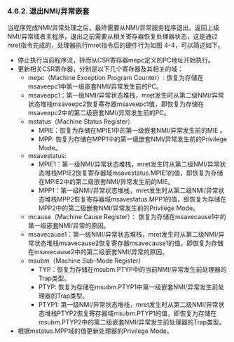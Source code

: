 ### **4.6.2. 退出NMI/异常嵌套**

当程序完成NMI/异常处理之后，最终需要从NMI/异常服务程序退出，返回上级NMI/异常或者主程序，退出之前需要从相关寄存器恢复处理器状态，这是通过mret指令完成的，处理器执行mret指令后的硬件行为如图 4-4，可以简述如下。

- 停止执行当前程序流，转而从CSR寄存器mepc定义的PC地址开始执行。
- 更新相关CSR寄存器，分别是以下几个寄存器及其相关的域：
  - mepc（Machine Exception Program Counter）: 恢复为存储在msaveepc1中第一级嵌套NMI/异常发生前的PC。
  - msaveepc1：第一级NMI/异常状态堆栈，mret发生时从第二级NMI/异常状态堆栈msaveepc2恢复寄存器msaveepc1值，即恢复为存储在msaveepc2中的第二级嵌套NMI/异常发生前的PC。
  - mstatus（Machine Status Register）
    - MPIE：恢复为存储在MPIE1中的第一级嵌套NMI/异常发生前的MIE 。
    - MPP: 恢复为存储在MPP1中的第一级嵌套NMI/异常发生前的Privilege Mode。
  - msavestatus:
    - MPIE1：第一级NMI/异常状态堆栈，mret发生时从第二级NMI/异常状态堆栈MPIE2恢复寄存器域msavestatus.MPIE1的值，即恢复为存储在MPIE2中的第二级嵌套NMI/异常发生前的MIE。
    - MPP1：第一级NMI/异常状态堆栈，mret发生时从第二级NMI/异常状态堆栈MPP2恢复寄存器域msavestatus.MPP1的值，即恢复为存储在MPP2中的第二级嵌套NMI/异常发生前的Privilege Mode。
  - mcause（Machine Cause Register）： 恢复为存储在msavecause1中的第一级嵌套NMI/异常的原因。
  - msavecause1：第一级NMI/异常状态堆栈，mret发生时从第二级NMI/异常状态堆栈msavecause2恢复寄存器msavecause1的值，即恢复为存储在msavecause2中的第二级嵌套NMI/异常的原因。
  - msubm（Machine Sub-Mode Register）
    - TYP：恢复为存储在msubm.PTYP中的当前NMI/异常发生前处理器的Trap类型。
    - PTYP: 恢复为存储在msubm.PTYP1中第一级嵌套NMI/异常发生前处理器的Trap类型。
    - PTYP1: 第一级NMI/异常状态堆栈，mret发生时从第二级NMI/异常状态堆栈PTYP2恢复寄存器域msubm.PTYP1的值，即恢复为存储在msubm.PTYP2中的第二级嵌套NMI/异常发生前处理器的Trap类型。
- 根据mstatus.MPP域的值更新处理器的Privilege Mode。

